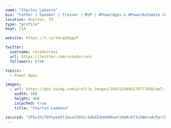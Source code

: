 ```yaml
---
name: "Charles Lamanna"
bio: "Father | Speaker | Trainer | MVP | #PowerApps & #PowerAutomate Community Super User | YouTuber Right-pointing triangle http://youtube.com/c/rezadorrani | Learn - Share - Clockwise rightwards and leftwards open circle arrows"
location: Houston, TX
type: "profile"
heat: 114

website: https://t.co/tAcqSdqguf

twitter:
  username: rezadorrani
  url: https://twitter.com/rezadorrani
  followers: 4740

topics:
  - Power Apps

images:
  - url: https://pbs.twimg.com/profile_images/1063114045270777856/qeT-jpWr_400x400.jpg
    width: 400
    height: 400
    isCached: true
    title: "Charles Lamanna"

secured: "SPSo3XifOYhyeo8fJmnaJI9Vsv1UkdI4nKO09veYzEmRrKfJutNmrnArRarC8Aw4wg2ZJVNmZt5z16dAYaEJKAREQbmupPErGQYxY/ev+LVEfVhSoU0eICWIojx8DQFSrjMpDA5HP8RUv0Sx1b+e+UFxNLeOCplYebl7tMvYeh5Rm8xC8Fuo2Rd60YuvaB7JGnEdKeZLZNnF4gfczlHLA5YIaqFpRyq7F/faVmwu3xEjIMKTF9xgyLt8K9GIHv4PIPkBUhvtx/Z2LUL+O4kF0We4L6JgvlYjlmypmsbBdso9YoU2UvSPfea8qYIgV7PqqLrIAC56mJAz0xNYRVyndO2EFMqjzlMZJG1694QjU5ZydvmPz+c20BHz/iSh69Tb1WilrLx6Wpb5ov/2PeOCy3hnW6hb95rp5JFEV8zlVkU=;+Clo/CO66feQBG3ze0nnKA=="
---
```


